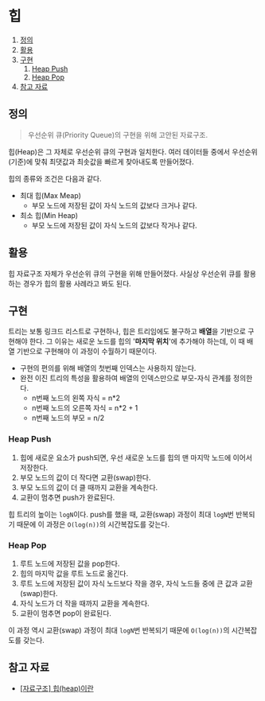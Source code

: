 # 힙

1. [정의](#정의)
2. [활용](#활용)
3. [구현](#구현)
   1. [Heap Push](#heap-push)
   2. [Heap Pop](#heap-pop)
4. [참고 자료](#참고-자료)

## 정의

> 우선순위 큐(Priority Queue)의 구현을 위해 고안된 자료구조.

힙(Heap)은 그 자체로 우선순위 큐의 구현과 일치한다. 여러 데이터들 중에서 우선순위(기준)에 맞춰 최댓값과 최솟값을 빠르게 찾아내도록 만들어졌다.

힙의 종류와 조건은 다음과 같다.

- 최대 힙(Max Meap)
  - 부모 노드에 저장된 값이 자식 노드의 값보다 크거나 같다.
- 최소 힙(Min Heap)
  - 부모 노드에 저장된 값이 자식 노드의 값보다 작거나 같다.

## 활용

힙 자료구조 자체가 우선순위 큐의 구현을 위해 만들어졌다. 사실상 우선순위 큐를 활용하는 경우가 힙의 활용 사례라고 봐도 된다.

## 구현

트리는 보통 링크드 리스트로 구현하나, 힙은 트리임에도 불구하고 **배열**을 기반으로 구현해야 한다. 그 이유는 새로운 노드를 힙의 '**마지막 위치**'에 추가해야 하는데, 이 때 배열 기반으로 구현해야 이 과정이 수월하기 때문이다.

- 구현의 편의를 위해 배열의 첫번째 인덱스는 사용하지 않는다.
- 완전 이진 트리의 특성을 활용하여 배열의 인덱스만으로 부모-자식 관계를 정의한다.
  - n번째 노드의 왼쪽 자식 = n\*2
  - n번째 노드의 오른쪽 자식 = n\*2 + 1
  - n번째 노드의 부모 = n/2

### Heap Push

1. 힙에 새로운 요소가 push되면, 우선 새로운 노드를 힙의 맨 마지막 노드에 이어서 저장한다.
2. 부모 노드의 값이 더 작다면 교환(swap)한다.
3. 부모 노드의 값이 더 클 때까지 교환을 계속한다.
4. 교환이 멈추면 push가 완료된다.

힙 트리의 높이는 `logN`이다. push를 했을 때, 교환(swap) 과정이 최대 `logN`번 반복되기 때문에 이 과정은 `O(log(n))`의 시간복잡도를 갖는다.

### Heap Pop

1. 루트 노드에 저장된 값을 pop한다.
2. 힙의 마지막 값을 루트 노드로 옮긴다.
3. 루트 노드에 저장된 값이 자식 노드보다 작을 경우, 자식 노드들 중에 큰 값과 교환(swap)한다.
4. 자식 노드가 더 작을 때까지 교환을 계속한다.
5. 교환이 멈추면 pop이 완료된다.

이 과정 역시 교환(swap) 과정이 최대 `logN`번 반복되기 때문에 `O(log(n))`의 시간복잡도를 갖는다.

## 참고 자료

- [[자료구조] 힙(heap)이란](https://gmlwjd9405.github.io/2018/05/10/data-structure-heap.html)
